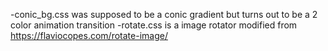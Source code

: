 -conic_bg.css was supposed to be a conic gradient but turns out to be a 2 color animation transition
-rotate.css is a image rotator modified from https://flaviocopes.com/rotate-image/
